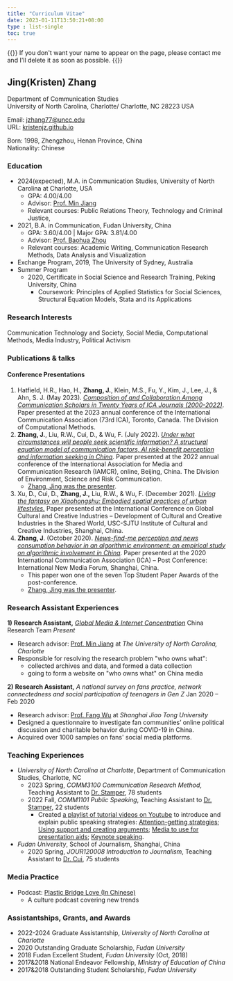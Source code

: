 ```yaml
---
title: "Curriculum Vitae"
date: 2023-01-11T13:50:21+08:00
type : list-single
toc: true
---
```

{{<block class="note">}}
If you don't want your name to appear on the page, please contact me and I'll delete it as soon as possible.
{{<end>}}

## Jing(Kristen) Zhang

Department of Communication Studies\
University of North Carolina, Charlotte/
Charlotte, NC 28223 USA

Email: jzhang77@uncc.edu\
URL: [kristenjz.github.io](https://kristenjz.github.io/)

Born: 1998, Zhengzhou, Henan Province, China\
Nationality: Chinese

### Education
- 2024(expected), M.A.  in Communication Studies, University of North Carolina at Charlotte, USA
  - GPA: 4.00/4.00
  - Advisor: [Prof. Min Jiang](https://pages.charlotte.edu/min-jiang/) 
  - Relevant courses: Public Relations Theory, Technology and Criminal Justice, 
- 2021, B.A. in Communication, Fudan University, China
  - GPA: 3.60/4.00 | Major GPA: 3.81/4.00
  - Advisor: [Prof. Baohua Zhou](https://fudan.academia.edu/BZhou)
  - Relevant courses: Academic Writing, Communication Research Methods, Data Analysis and Visualization
- Exchange Program, 2019, The University of Sydney, Australia
- Summer Program
  - 2020, Certificate in Social Science and Research Training, Peking University, China
    - Coursework: Principles of Applied Statistics for Social Sciences, Structural Equation Models, Stata and its Applications

### Research Interests
Communication Technology and Society, Social Media, Computational Methods, Media Industry, Political Activism

### Publications & talks
#### Conference Presentations
1. Hatfield, H.R., Hao, H., **Zhang, J.**, Klein, M.S., Fu, Y., Kim, J., Lee, J., & Ahn, S. J. (May 2023). [*Composition of and Collaboration Among Communication Scholars in Twenty Years of ICA Journals (2000-2022)*](https://kristenjz.github.io/file/ICA2023_CompMethods.pdf). Paper presented at the 2023 annual conference of the International Communication Association (73rd ICA), Toronto, Canada. The Division of Computational Methods.
2. **Zhang, J.**, Liu, R.W., Cui, D., & Wu, F. (July 2022). [*Under what circumstances will people seek scientific information? A structural equation model of communication factors, AI risk-benefit perception and information seeking in China*](https://kristenjz.github.io/file/IAMCR_2022_ScienceComm.pdf). Paper presented at the 2022 annual conference of the International Association for Media and Communication Research (IAMCR), online, Beijing, China. The Division of Environment, Science and Risk Communication.
   - [Zhang, Jing was the presenter](https://vimeo.com/722534868/64a926efc3).
3. Xu, D., Cui, D., **Zhang, J.,** Liu, R.W., & Wu, F. (December 2021). [*Living the fantasy on Xiaohongshu: Embodied spatial practices of urban lifestyles.*](https://docs.google.com/presentation/d/1SbGMRtj8oXnirvR3hworf49nf1S7SDIp/edit?usp=sharing&ouid=101612066207925813842&rtpof=true&sd=true) Paper presented at the International Conference on Global Cultural and Creative Industries – Development of Cultural and Creative Industries in the Shared World, USC-SJTU Institute of Cultural and Creative Industries, Shanghai, China.
4. **Zhang, J**. (October 2020). [*News-find-me perception and news consumption behavior in an algorithmic environment: an empirical study on algorithmic involvement in China*](https://kristenjz.github.io/file/ICApost2020_NewMedia.pdf). Paper presented at the 2020 International Communication Association (ICA) – Post Conference: International New Media Forum, Shanghai, China. 
   - This paper won one of the seven Top Student Paper Awards of the post-conference.
   - [Zhang, Jing was the presenter](https://docs.google.com/presentation/d/1Pf9r2S-rcfJfF05sZNk6xYyp_KBu7xKN/edit?usp=sharing&ouid=101612066207925813842&rtpof=true&sd=true). 

### Research Assistant Experiences

**1)**  **Research Assistant,** [*Global Media & Internet Concentration*](https://gmicp.org/project/china/) China Research Team      		*Present*

- Research advisor: [Prof. Min Jiang](https://pages.charlotte.edu/min-jiang/) at *The University of North Carolina, Charlotte*
- Responsible for resolving the research problem "who owns what":
  - collected archives and data, and formed a data collection
  - going to form a website on "who owns what" on China media

**2)**  **Research Assistant,** *A national survey on fans practice, network connectedness and social participation of teenagers in Gen Z*           				            Jan 2020 – Feb 2020

- Research advisor: [Prof. Fang Wu](https://smd.sjtu.edu.cn/teacher/detail/id/175) at *Shanghai Jiao Tong University*
- Designed a questionnaire to investigate fan communities’ online political discussion and charitable behavior during COVID-19 in China.
- Acquired over 1000 samples on fans' social media platforms.

### Teaching Experiences

- *University of North Carolina at Charlotte*, Department of Communication Studies, Charlotte, NC
  - 2023 Spring, *COMM3100 Communication Research Method*, Teaching Assistant to [Dr. Stamper](https://pages.charlotte.edu/brandy-stamper/),  78 students 
  - 2022 Fall, *COMM1101 Public Speaking*, Teaching Assistant to [Dr. Stamper](https://pages.charlotte.edu/brandy-stamper/), 22 students
    - Created [a playlist of tutorial videos on Youtube](https://www.youtube.com/watch?v=XqDUNo9Qy5E&list=PL_Q8KSxkpW2XvVG8qvH9NMsRqXuXDYMsj) to introduce and explain public speaking strategies: [Attention-getting strategies](https://www.youtube.com/watch?v=XqDUNo9Qy5E&list=PL_Q8KSxkpW2XvVG8qvH9NMsRqXuXDYMsj); [Using support and creating arguments](https://www.youtube.com/watch?v=a_aNaDyEdEg); [Media to use for presentation aids](https://www.youtube.com/watch?v=UhZ1vL6H7Do); [Keynote speaking](https://www.youtube.com/watch?v=60hTb-WOM14).									
- *Fudan University*, School of Journalism, Shanghai, China       
  - 2020 Spring, *JOUR120008 Introduction to Journalism*, Teaching Assistant to [Dr. Cui](http://www.xwxy.fudan.edu.cn/node2/fdxwxy/n1339/n1340/n1344/n1370/n1372/u1ai112758.html), 75 students

### Media Practice

- Podcast: [Plastic Bridge Love (In Chinese)](https://plasbridlove.podcast.xyz/)
  - A culture podcast covering new trends

### Assistantships, Grants, and Awards

- 2022-2024    Graduate Assistantship, *University of North Carolina at Charlotte*
- 2020              Outstanding Graduate Scholarship, *Fudan University*
- 2018              Fudan Excellent Student, *Fudan University* (Oct, 2018)
- 2017&2018  National Endeavor Fellowship, *Ministry of Education of China* 
- 2017&2018  Outstanding Student Scholarship, *Fudan University*

